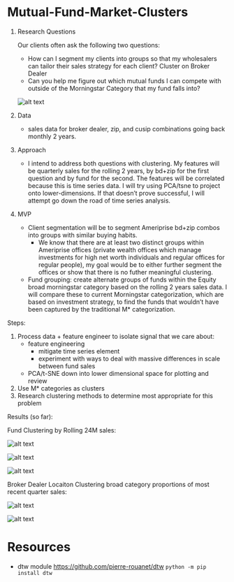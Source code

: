 # Mutual-Fund-Market-Clusters

1. Research Questions

    Our clients often ask the following two questions:
    - How can I segment my clients into groups so that my wholesalers can tailor their sales strategy for each client?
        Cluster on Broker Dealer
    - Can you help me figure out which mutual funds I can compete with outside of the Morningstar Category that my fund falls into?
    
    ![alt text](https://media.giphy.com/media/l1J9R1Q7LJGSZOxFe/giphy.gif)
2. Data
    - sales data for broker dealer, zip, and cusip combinations going back monthly 2 years.
3. Approach
    - I intend to address both questions with clustering. My features will be quarterly sales for the rolling 2 years, by bd+zip for the first question and by fund for the second. The features will be correlated because this is time series data. I will try using PCA/tsne to project onto lower-dimensions. If that doesn’t prove successful, I will attempt go down the road
of time series analysis.
4. MVP
    - Client segmentation will be to segment Ameriprise bd+zip combos into groups with similar buying habits.
        - We know that there are at least two distinct groups within Ameriprise offices (private wealth offices which manage investments for high net worth individuals and regular offices for regular people), my goal would be to either further segment the offices or show that there is no futher meaningful clustering.
    - Fund grouping: create alternate groups of funds within the Equity broad morningstar category based on the rolling 2 years sales data. I will compare these to current Morningstar categorization, which are based on investment strategy, to find the funds that wouldn’t have been captured by the traditional M* categorization.


Steps:
1. Process data + feature engineer to isolate signal that we care about:
    - feature engineering
        - mitigate time series element
        - experiment with ways to deal with massive differences in scale between fund sales
    - PCA/t-SNE down into lower dimensional space for plotting and review
2. Use M* categories as clusters
3. Research clustering methods to determine most appropriate for this problem


Results (so far):

Fund Clustering by Rolling 24M sales:

![alt text](https://github.com/frechfrechfrech/Mutual-Fund-Market-Clusters/blob/master/fundid_pca_scree.png "PCA Scree")

![alt text](https://github.com/frechfrechfrech/Mutual-Fund-Market-Clusters/blob/master/dendrogram_allocation.png)

![alt text](https://github.com/frechfrechfrech/Mutual-Fund-Market-Clusters/blob/master/dendrogram_taxpreferred.png)



Broker Dealer Locaiton Clustering broad category proportions of most recent quarter sales:

![alt text](https://github.com/frechfrechfrech/Mutual-Fund-Market-Clusters/blob/master/amp_pca_kmeans.png)

![alt text](https://github.com/frechfrechfrech/Mutual-Fund-Market-Clusters/blob/master/amp_tsne_kmeans.png)




# Resources
- dtw module https://github.com/pierre-rouanet/dtw
    ```python -m pip install dtw```
